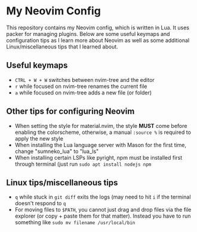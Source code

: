 # My Neovim Config

This repository contains my Neovim config, which is written in Lua. It uses packer for managing plugins. Below are some useful keymaps and configuration tips as I learn more about Neovim as well as some additional Linux/miscellaneous tips that I learned about.

## Useful keymaps
- `CTRL + W + W` switches between nvim-tree and the editor
- `r` while focused on nvim-tree renames the current file
- `a` while focused on nvim-tree adds a new file (or folder)

## Other tips for configuring Neovim
- When setting the style for material.nvim, the style **MUST** come before enabling the colorscheme, otherwise, a manual `:source %` is required to apply the new style
- When installing the Lua language server with Mason for the first time, change "sumneko_lua" to "lua_ls"
- When installing certain LSPs like pyright, npm must be installed first through terminal (just run `sudo apt install nodejs npm`

## Linux tips/miscellaneous tips
- `q` while stuck in `git diff` exits the logs (may need to hit `i` if the terminal doesn't respond to `q`
- For moving files to `$PATH`, you cannot just drag and drop files via the file explorer (or copy + paste them for that matter). Instead you have to run something like `sudo mv filename /usr/local/bin`
